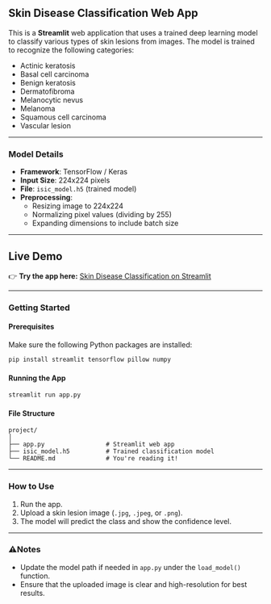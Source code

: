 ## Skin Disease Classification Web App

This is a **Streamlit** web application that uses a trained deep learning model to classify various types of skin lesions from images. The model is trained to recognize the following categories:

- Actinic keratosis  
- Basal cell carcinoma  
- Benign keratosis  
- Dermatofibroma  
- Melanocytic nevus  
- Melanoma  
- Squamous cell carcinoma  
- Vascular lesion  

---

### Model Details

- **Framework**: TensorFlow / Keras  
- **Input Size**: 224x224 pixels  
- **File**: `isic_model.h5` (trained model)  
- **Preprocessing**:
  - Resizing image to 224x224
  - Normalizing pixel values (dividing by 255)
  - Expanding dimensions to include batch size

---

## Live Demo

👉 **Try the app here:** [Skin Disease Classification on Streamlit](https://skin-disease-classification-2cacr67ajk8xbw9pjnk6nu.streamlit.app/)

---

### Getting Started

#### Prerequisites

Make sure the following Python packages are installed:

```bash
pip install streamlit tensorflow pillow numpy
```

#### Running the App

```bash
streamlit run app.py
```

#### File Structure

```
project/
│
├── app.py                 # Streamlit web app
├── isic_model.h5          # Trained classification model
└── README.md              # You're reading it!
```

---

### How to Use

1. Run the app.
2. Upload a skin lesion image (`.jpg`, `.jpeg`, or `.png`).
3. The model will predict the class and show the confidence level.

---

### ⚠Notes

- Update the model path if needed in `app.py` under the `load_model()` function.
- Ensure that the uploaded image is clear and high-resolution for best results.
